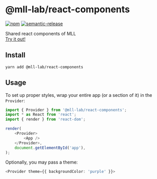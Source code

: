 # @mll-lab/react-components

[![npm](https://img.shields.io/npm/v/@mll-lab/react-components)](https://www.npmjs.com/package/@mll-lab/react-components)
[![semantic-release](https://img.shields.io/badge/%20%20%F0%9F%93%A6%F0%9F%9A%80-semantic--release-e10079.svg)](https://github.com/semantic-release/semantic-release)

Shared react components of MLL\
[Try it out!](https://mll-lab.github.io/react-components)

## Install

    yarn add @mll-lab/react-components

## Usage

To set up proper styles, wrap your entire app (or a section of it) in the `Provider`:

```typescript jsx
import { Provider } from '@mll-lab/react-components';
import * as React from 'react';
import { render } from 'react-dom';

render(
    <Provider>
        <App />
    </Provider>,
    document.getElementById('app'),
);
```

Optionally, you may pass a theme:

```typescript jsx
<Provider theme={{ backgroundColor: 'purple' }}>
```
